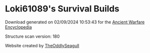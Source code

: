 # Loki61089's Survival Builds

Download generated on 02/09/2024 10:53:43 for the [Ancient Warfare Encyclopedia](http://ancient-warfare.legends-of-gramdatis.com/)

Structure scan version: 180

Website created by [TheOddlySeagull](https://github.com/TheOddlySeagull/ancient-warfare-encyclopedia-website)

